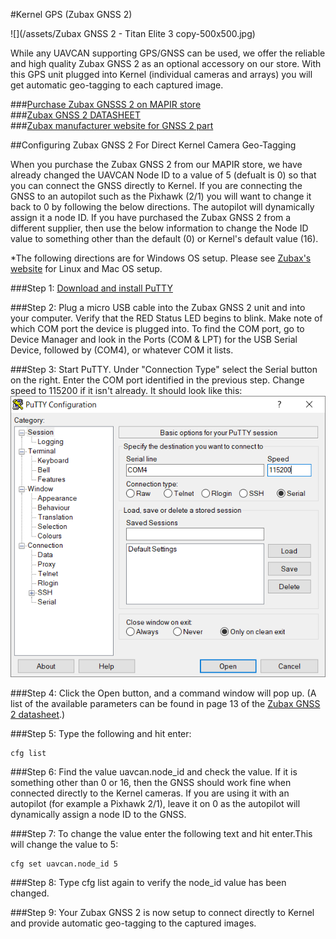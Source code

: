 #Kernel GPS (Zubax GNSS 2)

![](/assets/Zubax GNSS 2 - Titan Elite 3 copy-500x500.jpg)

While any UAVCAN supporting GPS/GNSS can be used, we offer the reliable and high quality Zubax GNSS 2 as an optional accessory on our store. With this GPS unit plugged into Kernel (individual cameras and arrays) you will get automatic geo-tagging to each captured image.

###[Purchase Zubax GNSSS 2 on MAPIR store](https://www.mapir.camera/products/zubax-gnss-2)  
###[Zubax GNSS 2 DATASHEET](https://files.zubax.com/products/com.zubax.gnss/Zubax_GNSS_2_Datasheet.pdf)  
###[Zubax manufacturer website for GNSS 2 part](https://shop.titaneliteinc.com/index.php?route=product/product&path=4_155&product_id=987)  


##Configuring Zubax GNSS 2 For Direct Kernel Camera Geo-Tagging

When you purchase the Zubax GNSS 2 from our MAPIR store, we have already changed the UAVCAN Node ID to a value of 5 (defualt is 0) so that you can connect the GNSS directly to Kernel. If you are connecting the GNSS to an autopilot such as the Pixhawk (2/1) you will want to change it back to 0 by following the below directions. The autopilot will dynamically assign it a node ID. If you have purchased the Zubax GNSS 2 from a different supplier, then use the below information to change the Node ID value to something other than the default (0) or Kernel's default value (16).

*The following directions are for Windows OS setup. Please see [Zubax's website](https://kb.zubax.com/display/MAINKB/CLI+client+software) for Linux and Mac OS setup.

###Step 1: [Download and install PuTTY](https://kb.zubax.com/download/attachments/2195531/putty-0.70-installer.msi?version=1&modificationDate=1500123860744&api=v2)

###Step 2: Plug a micro USB cable into the Zubax GNSS 2 unit and into your computer. Verify that the RED Status LED begins to blink. Make note of which COM port the device is plugged into. To find the COM port, go to Device Manager and look in the Ports (COM & LPT) for the USB Serial Device, followed by (COM4), or whatever COM it lists.

###Step 3: Start PuTTY. Under "Connection Type" select the Serial button on the right. Enter the COM port identified in the previous step. Change speed to 115200 if it isn't already. It should look like this:
![](/assets/put.PNG)

###Step 4: Click the Open button, and a command window will pop up. (A list of the available parameters can be found in page 13 of the [Zubax GNSS 2 datasheet](https://files.zubax.com/products/com.zubax.gnss/Zubax_GNSS_2_Datasheet.pdf).)

###Step 5: Type the following and hit enter:
```
cfg list
```
###Step 6: Find the value uavcan.node_id and check the value. If it is something other than 0 or 16, then the GNSS should work fine when connected directly to the Kernel cameras. If you are using it with an autopilot (for example a Pixhawk 2/1), leave it on 0 as the autopilot will dynamically assign a node ID to the GNSS.

###Step 7: To change the value enter the following text and hit enter.This will change the value to 5:
```
cfg set uavcan.node_id 5
```
###Step 8: Type cfg list again to verify the node_id value has been changed.

###Step 9:  Your Zubax GNSS 2 is now setup to connect directly to Kernel and provide automatic geo-tagging to the captured images.


